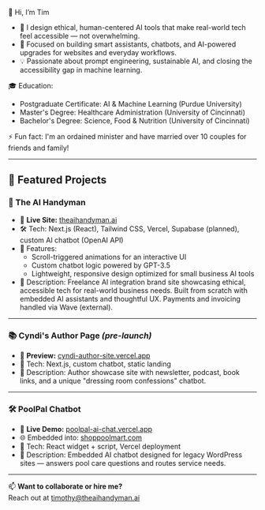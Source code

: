 👋 Hi, I’m Tim

- 🤖 I design ethical, human-centered AI tools that make real-world tech feel accessible — not overwhelming.
- 🚀 Focused on building smart assistants, chatbots, and AI-powered upgrades for websites and everyday workflows.
- 💡 Passionate about prompt engineering, sustainable AI, and closing the accessibility gap in machine learning.

🎓 Education:
  - Postgraduate Certificate: AI & Machine Learning (Purdue University)
  - Master's Degree: Healthcare Administration (University of Cincinnati)
  - Bachelor's Degree: Science, Food & Nutrition (University of Cincinnati)

⚡ Fun fact: I'm an ordained minister and have married over 10 couples for friends and family!

---

## 🚀 Featured Projects

### 🧠 The AI Handyman
- 🔗 **Live Site:** [theaihandyman.ai](https://www.theaihandyman.ai)
- 🛠️ Tech: Next.js (React), Tailwind CSS, Vercel, Supabase (planned), custom AI chatbot (OpenAI API)
- 🎯 Features:
  - Scroll-triggered animations for an interactive UI
  - Custom chatbot logic powered by GPT-3.5
  - Lightweight, responsive design optimized for small business AI tools
- 💬 Description: Freelance AI integration brand site showcasing ethical, accessible tech for real-world business needs. Built from scratch with embedded AI assistants and thoughtful UX. Payments and invoicing handled via Wave (external).

---

### 📚 Cyndi's Author Page *(pre-launch)*
- 🔗 **Preview:** [cyndi-author-site.vercel.app](https://cyndi-author-site.vercel.app)
- 🧰 Tech: Next.js, custom chatbot, static landing
- 💬 Description: Author showcase site with newsletter, podcast, book links, and a unique "dressing room confessions" chatbot.

---

### 🛠️ PoolPal Chatbot
- 🔗 **Live Demo:** [poolpal-ai-chat.vercel.app](https://poolpal-ai-chat.vercel.app)
- 🌐 Embedded into: [shoppoolmart.com](https://shoppoolmart.com)
- 🧰 Tech: React widget + script, Vercel deployment
- 💬 Description: Embedded AI chatbot designed for legacy WordPress sites — answers pool care questions and routes service needs.

---

📫 **Want to collaborate or hire me?**  
Reach out at [timothy@theaihandyman.ai](mailto:timothy@theaihandyman.ai)
